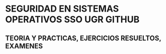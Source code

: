 # SEGURIDAD EN SISTEMAS OPERATIVOS SSO UGR GITHUB
## TEORIA Y PRACTICAS, EJERCICIOS RESUELTOS, EXAMENES

